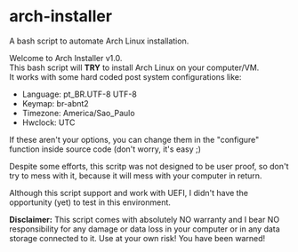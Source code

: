 # arch-installer
A bash script to automate Arch Linux installation.

Welcome to Arch Installer v1.0.<br>
This bash script will **TRY** to install Arch Linux on your computer/VM.<br/>
It works with some hard coded post system configurations like:
<ul>
  <li>Language: pt_BR.UTF-8 UTF-8</li>
  <li>Keymap: br-abnt2</li>
  <li>Timezone: America/Sao_Paulo</li>
  <li>Hwclock: UTC</li>
</ul>
If these aren't your options, you can change them in the "configure" function inside source code (don't worry, it's easy ;)

Despite some efforts, this scritp was not designed to be user proof, so don't try to mess with it, because it will mess with your computer in return.

Although this script support and work with UEFI, I didn't have the opportunity (yet) to test in this environment.

**Disclaimer:** This script comes with absolutely NO warranty and I bear NO responsibility for any damage or data loss in your computer or in any data storage connected to it. Use at your own risk! You have been warned!
